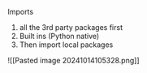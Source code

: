 

Imports
1. all the 3rd party packages first 
2. Built ins (Python native)
3. Then import local packages 

![[Pasted image 20241014105328.png]]
